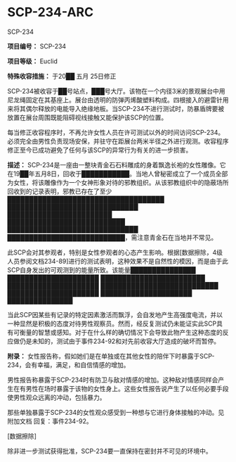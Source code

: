 # SCP-234-ARC
                        




SCP-234



**项目编号：** SCP-234

**项目等级：** Euclid

**特殊收容措施：** 于20██ 五月 25日修正

SCP-234被收容于██号站点，███号大厅。该物在一个内径3米的景观展台中用尼龙绳固定在其基座上。展台由透明的防弹丙烯酸塑料构成。四根接入的避雷针用来将其偶尔释放的电能导入绝缘地板。当SCP-234不进行测试时，防暴盾牌要被放置在展台周围既能阻碍视线接触又能保护该SCP的位置。

每当修正收容程序时，不再允许女性人员在许可测试以外的时间访问SCP-234。必须完全由男性负责现场安保，并驻守在距展台两米半径之外进行观测。收容程序修正至今已成功避免了任何与该SCP的异常行为有关的进一步损害。

**描述：** SCP-234是一座由一整块青金石石料雕成的身着飘逸长袍的女性雕像。它在19██年五月8日，回收于███████████。当地人曾秘密成立了一个成员全部为女性，将该雕像作为一个女神形象对待的邪教组织。从该邪教组织中的隐蔽场所回收到的记录表明，邪教已存在了至少████████████████████████████████████ ██████████████████████████████ ████████████████████████ ███████████████████████████ ██████████████████████████████ ███████████████████████████，需注意青金石在当地并不常见。

此SCP会对其参观者，特别是女性参观者的心态产生影响。根据[数据擦除，4级人员参阅文档234-89]进行的测试表明，这种效果不是自然性的模因，而是由于此SCP自身发出的可观测到的能量所致。该能量███████████████ █████████████████████ ████████████████████████ █████████████████████ ███████████████████████████ █████████████████████ █████████████████████ ███████████████

当此SCP因某些有记录的特定因素激活而飘浮，会自发地产生高强度电流，并以一种显然是积极的态度对待男性观察员。然而，经反复测试仍未能证实此SCP具有可衡量的智慧或感知。对于在什么样的确切情况下会导致此物产生这种态度的反应做仍是未知的，测试由于事件234-92和对先前收容大厅造成的破坏而暂停。

**附录：** 女性报告称，假如她们是在单独或在其他女性的陪伴下时暴露于SCP-234，会有幸福，满足，和自信情感的增加。

男性报告称暴露于SCP-234时有防卫与敌对情感的增加。这种敌对情感同样会产生在有男性在场时暴露于该物的女性身上。这些女性报告说产生了以任何必要手段使男性观众远离的冲动，包括暴力。

那些单独暴露于SCP-234的女性观众感受到一种想与它进行身体接触的冲动。见附加文档 回复：事件234-92。

[数据擦除]

除非进一步测试获得批准，SCP-234要一直保持在密封并不可见的环境中。



                    